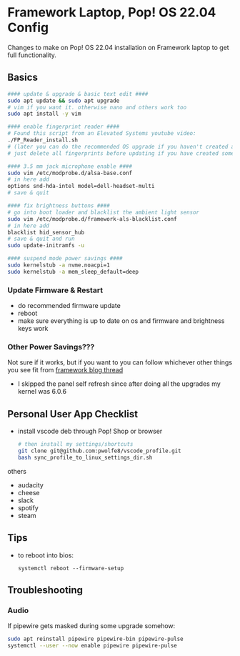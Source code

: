 # Framework Laptop, Pop! OS 22.04 Config

Changes to make on Pop! OS 22.04 installation on Framework laptop to get full functionality.


## Basics

```bash
#### update & upgrade & basic text edit ####
sudo apt update && sudo apt upgrade
# vim if you want it. otherwise nano and others work too
sudo apt install -y vim

#### enable fingerprint reader ####
# Found this script from an Elevated Systems youtube video:
./FP_Reader_install.sh
# (later you can do the recommended OS upgrade if you haven't created any fingerprints.
# just delete all fingerprints before updating if you have created some)

#### 3.5 mm jack microphone enable ####
sudo vim /etc/modprobe.d/alsa-base.conf
# in here add
options snd-hda-intel model=dell-headset-multi
# save & quit

#### fix brightness buttons ####
# go into boot loader and blacklist the ambient light sensor
sudo vim /etc/modprobe.d/framework-als-blacklist.conf
# in here add 
blacklist hid_sensor_hub
# save & quit and run
sudo update-initramfs -u

#### suspend mode power savings ####
sudo kernelstub -a nvme.noacpi=1
sudo kernelstub -a mem_sleep_default=deep
```

### Update Firmware & Restart

- do recommended firmware update
- reboot
- make sure everything is up to date on os and firmware and brightness keys work

### Other Power Savings???
Not sure if it works, but if you want to you can follow whichever other things you see fit from [framework blog thread](<https://community.frame.work/t/linux-battery-life-tuning/6665>) 
- I skipped the panel self refresh since after doing all the upgrades my kernel was 6.0.6


## Personal User App Checklist

- install vscode deb through Pop! Shop or browser
  ```bash
  # then install my settings/shortcuts
  git clone git@github.com:pwolfe8/vscode_profile.git
  bash sync_profile_to_linux_settings_dir.sh
  ```
others
- audacity
- cheese
- slack 
- spotify
- steam

## Tips

- to reboot into bios:
    ```
    systemctl reboot --firmware-setup
    ```

## Troubleshooting

### Audio

If pipewire gets masked during some upgrade somehow:
```bash
sudo apt reinstall pipewire pipewire-bin pipewire-pulse
systemctl --user --now enable pipewire pipewire-pulse
```





